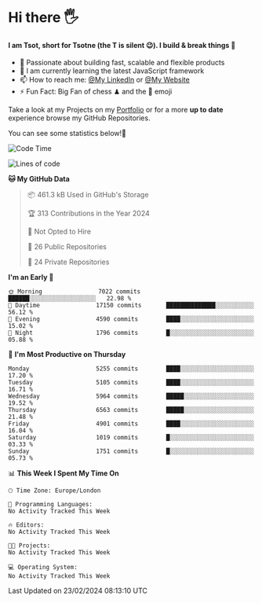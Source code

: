 # Hi there :raised_hand_with_fingers_splayed:
#### I am Tsot, short for Tsotne (the T is silent :wink:). I build & break things :space_invader:
- :telescope: Passionate about building fast, scalable and flexible products
- :seedling: I am currently learning the latest JavaScript framework 
- :mailbox: How to reach me: [@My LinkedIn](https://www.linkedin.com/in/tsotne-gvadzabia/) or [@My Website](https://tsotne.co.uk/contact)
- :zap: Fun Fact: Big Fan of chess ♟ and the 👾 emoji

Take a look at my Projects on my [Portfolio](https://tsotne.co.uk/) or for a more **up to date** experience browse my GitHub Repositories.

You can see some statistics below!:space_invader:
<!--START_SECTION:waka-->
![Code Time](http://img.shields.io/badge/Code%20Time-761%20hrs%202%20mins-blue)

![Lines of code](https://img.shields.io/badge/From%20Hello%20World%20I%27ve%20Written-11.2%20million%20lines%20of%20code-blue)

**🐱 My GitHub Data** 

> 📦 461.3 kB Used in GitHub's Storage 
 > 
> 🏆 313 Contributions in the Year 2024
 > 
> 🚫 Not Opted to Hire
 > 
> 📜 26 Public Repositories 
 > 
> 🔑 24 Private Repositories 
 > 
**I'm an Early 🐤** 

```text
🌞 Morning                7022 commits        ██████░░░░░░░░░░░░░░░░░░░   22.98 % 
🌆 Daytime                17150 commits       ██████████████░░░░░░░░░░░   56.12 % 
🌃 Evening                4590 commits        ████░░░░░░░░░░░░░░░░░░░░░   15.02 % 
🌙 Night                  1796 commits        █░░░░░░░░░░░░░░░░░░░░░░░░   05.88 % 
```
📅 **I'm Most Productive on Thursday** 

```text
Monday                   5255 commits        ████░░░░░░░░░░░░░░░░░░░░░   17.20 % 
Tuesday                  5105 commits        ████░░░░░░░░░░░░░░░░░░░░░   16.71 % 
Wednesday                5964 commits        █████░░░░░░░░░░░░░░░░░░░░   19.52 % 
Thursday                 6563 commits        █████░░░░░░░░░░░░░░░░░░░░   21.48 % 
Friday                   4901 commits        ████░░░░░░░░░░░░░░░░░░░░░   16.04 % 
Saturday                 1019 commits        █░░░░░░░░░░░░░░░░░░░░░░░░   03.33 % 
Sunday                   1751 commits        █░░░░░░░░░░░░░░░░░░░░░░░░   05.73 % 
```


📊 **This Week I Spent My Time On** 

```text
🕑︎ Time Zone: Europe/London

💬 Programming Languages: 
No Activity Tracked This Week

🔥 Editors: 
No Activity Tracked This Week

🐱‍💻 Projects: 
No Activity Tracked This Week

💻 Operating System: 
No Activity Tracked This Week
```


 Last Updated on 23/02/2024 08:13:10 UTC
<!--END_SECTION:waka-->
